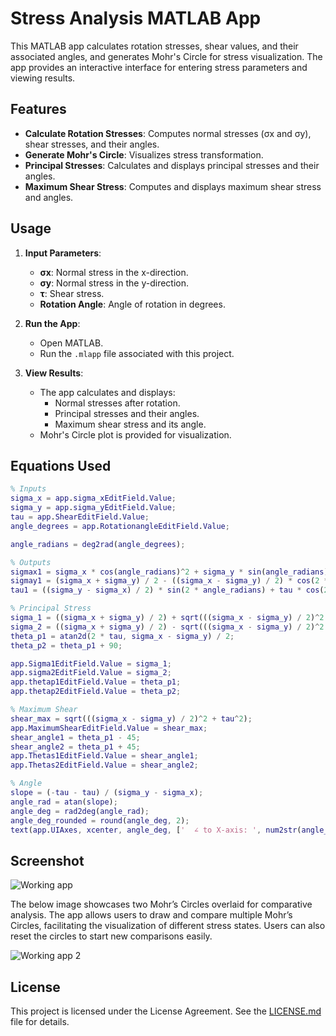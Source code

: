 # Stress Analysis MATLAB App

This MATLAB app calculates rotation stresses, shear values, and their associated angles, and generates Mohr's Circle for stress visualization. The app provides an interactive interface for entering stress parameters and viewing results.

## Features

- **Calculate Rotation Stresses**: Computes normal stresses (σx and σy), shear stresses, and their angles.
- **Generate Mohr's Circle**: Visualizes stress transformation.
- **Principal Stresses**: Calculates and displays principal stresses and their angles.
- **Maximum Shear Stress**: Computes and displays maximum shear stress and angles.

## Usage

1. **Input Parameters**:
   - **σx**: Normal stress in the x-direction.
   - **σy**: Normal stress in the y-direction.
   - **τ**: Shear stress.
   - **Rotation Angle**: Angle of rotation in degrees.

2. **Run the App**:
   - Open MATLAB.
   - Run the `.mlapp` file associated with this project.

3. **View Results**:
   - The app calculates and displays:
     - Normal stresses after rotation.
     - Principal stresses and their angles.
     - Maximum shear stress and its angle.
   - Mohr's Circle plot is provided for visualization.

## Equations Used

```matlab
% Inputs
sigma_x = app.sigma_xEditField.Value;
sigma_y = app.sigma_yEditField.Value;
tau = app.ShearEditField.Value;
angle_degrees = app.RotationangleEditField.Value;

angle_radians = deg2rad(angle_degrees);

% Outputs
sigmax1 = sigma_x * cos(angle_radians)^2 + sigma_y * sin(angle_radians)^2 + 2 * tau * sin(angle_radians) * cos(angle_radians);
sigmay1 = (sigma_x + sigma_y) / 2 - ((sigma_x - sigma_y) / 2) * cos(2 * angle_radians) - tau * sin(2 * angle_radians);
tau1 = ((sigma_y - sigma_x) / 2) * sin(2 * angle_radians) + tau * cos(2 * angle_radians);

% Principal Stress
sigma_1 = ((sigma_x + sigma_y) / 2) + sqrt(((sigma_x - sigma_y) / 2)^2 + tau^2);
sigma_2 = ((sigma_x + sigma_y) / 2) - sqrt(((sigma_x - sigma_y) / 2)^2 + tau^2);
theta_p1 = atan2d(2 * tau, sigma_x - sigma_y) / 2;
theta_p2 = theta_p1 + 90;

app.Sigma1EditField.Value = sigma_1;
app.sigma2EditField.Value = sigma_2;
app.thetap1EditField.Value = theta_p1;
app.thetap2EditField.Value = theta_p2;

% Maximum Shear
shear_max = sqrt(((sigma_x - sigma_y) / 2)^2 + tau^2);
app.MaximumShearEditField.Value = shear_max;
shear_angle1 = theta_p1 - 45;
shear_angle2 = theta_p1 + 45;
app.Thetas1EditField.Value = shear_angle1;
app.Thetas2EditField.Value = shear_angle2;

% Angle
slope = (-tau - tau) / (sigma_y - sigma_x);
angle_rad = atan(slope);
angle_deg = rad2deg(angle_rad);
angle_deg_rounded = round(angle_deg, 2);
text(app.UIAxes, xcenter, angle_deg, ['  ∠ to X-axis: ', num2str(angle_deg_rounded), '°']);
```

## Screenshot

![Working app](https://github.com/user-attachments/assets/955b8995-8763-407c-9f76-68d3fbddeab6)


The below image showcases two Mohr’s Circles overlaid for comparative analysis. The app allows users to draw and compare multiple Mohr’s Circles, facilitating the visualization of different stress states. Users can also reset the circles to start new comparisons easily.

![Working app 2](https://github.com/user-attachments/assets/104ac8c2-7164-4b79-853b-c97b597a52c4)



## License

This project is licensed under the License Agreement. See the [LICENSE.md](LICENSE.md) file for details.
